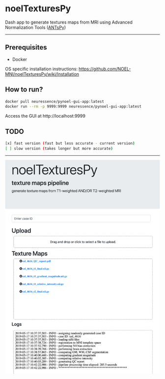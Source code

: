 # noelTexturesPy
Dash app to generate textures maps from MRI using Advanced Normalization Tools ([ANTsPy](https://antspy.readthedocs.io/en/latest/))
<hr>

## Prerequisites
- Docker

OS specific installation instructions: https://github.com/NOEL-MNI/noelTexturesPy/wiki/Installation


## How to run?
```bash
docker pull neuressence/pynoel-gui-app:latest
docker run --rm -p 9999:9999 neuressence/pynoel-gui-app:latest
```

Access the GUI at http://localhost:9999

## TODO
```bash
[x] fast version (fast but less accurate - current version)
[ ] slow version (takes longer but more accurate)
```

<hr>

![](/images/noelTexturesPyDemo.png?raw=true)
